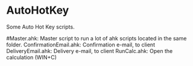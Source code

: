 # AutoHotKey 
Some Auto Hot Key scripts.

#Master.ahk: 
Master script to run a lot of ahk scripts located in the same folder.
ConfirmationEmail.ahk: Confirmation e-mail, to client
DeliveryEmail.ahk: Delivery e-mail, to client
RunCalc.ahk: Open the calculation (WIN+C)
